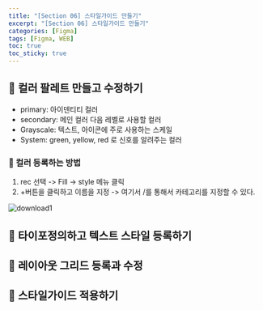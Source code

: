 ```yaml
---
title: "[Section 06] 스타일가이드 만들기"
excerpt: "[Section 06] 스타일가이드 만들기"
categories: [Figma]
tags: [Figma, WEB]
toc: true
toc_sticky: true
---
```


## 🔮 컬러 팔레트 만들고 수정하기

- primary: 아이덴티티 컬러
- secondary: 메인 컬러 다음 레벨로 사용할 컬러
- Grayscale: 텍스트, 아이콘에 주로 사용하는 스케일
- System: green, yellow, red 로 신호를 알려주는 컬러

### 📍 컬러 등록하는 방법

1. rec 선택 -> Fill -> style 메뉴 클릭
2. +버튼을 클릭하고 이름을 지정 -> 여기서 /를 통해서 카테고리를 지정할 수 있다. <br>

![download1](https://user-images.githubusercontent.com/96654391/178042173-e3827fcf-1ad9-47cc-b2e1-f7389a5ec772.png)

## 🔮 타이포정의하고 텍스트 스타일 등록하기

## 🔮 레이아웃 그리드 등록과 수정

## 🔮 스타일가이드 적용하기
